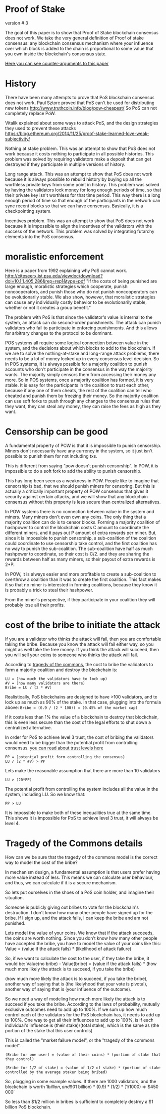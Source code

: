 Proof of Stake
========

version # 3

The goal of this paper is to show that Proof of Stake blockchain consensus does not work. We take the very general definition of Proof of stake consensus: any blockchain consensus mechanism where your influence over which block is added to the chain is proportional to some value that you own inside the blockchain's consensus state.

[Here you can see counter-arguments to this paper](other_blockchains/the_defence_of_pos.md)

History
======

There have been many attempts to prove that PoS blockchain consensus does not work.
Paul Sztorc proved that PoS can't be used for distributing new tokens http://www.truthcoin.info/blog/pow-cheapest/
So PoS can not completely replace PoW.

Vitalik explained about some ways to attack PoS, and the design strategies they used to prevent these attacks https://blog.ethereum.org/2014/11/25/proof-stake-learned-love-weak-subjectivity/

Nothing at stake problem. This was an attempt to show that PoS does not work because it costs nothing to participate in all possible histories. This problem was solved by requiring validators make a deposit that can get destroyed if they participate in multiple versions of history.

Long range attack. This was an attempt to show that PoS does not work because it is always possible to rebuild history by buying up all the worthless private keys from some point in history. This problem was solved by having the validators lock money for long enough periods of time, so that their private key isn't worthless for that time period. This way there is a long enough period of time so that enough of the participants in the network can sync recent blocks so that we can have consensus. Basically, it is a checkpointing system.

Incentives problem. This was an attempt to show that PoS does not work because it is impossible to align the incentives of the validators with the success of the network. This problem was solved by integrating futarchy elements into the PoS consensus.

moralistic enforcement
==========

Here is a paper from 1992 explaining why PoS cannot work. http://citeseerx.ist.psu.edu/viewdoc/download?doi=10.1.1.405.286&rep=rep1&type=pdf
"If the costs of being punished are large enough, moralistic strategies which cooperate, punish noncooperators, and punish those who do not punish noncooperators can be evolutionarily stable. We also show, however, that moralistic strategies can cause any individually costly behavior to be evolutionarily stable, whether or not it creates a group benefit."

The problem with PoS is that since the validator's value is internal to the system, an attack can do second-order punishments. The attack can punish validators who fail to participate in enforcing punishments. And this allows for arbitrary changes to the protocol to be dominant.

POS systems all require some logical connection between value in the system, and the decisions about which blocks to add to the blockchain.
If we are to solve the nothing-at-stake and long-range attack problems, there needs to be a lot of money locked up in every consensus level decision.
So in POS systems, it is always possible for a majority coalition to punish accounts who don't participate in the consensus in the way the majority wants. The majority simply censors them from accessing their money any more.
So in POS systems, once a majority coalition has formed, it is very stable. It is easy for the participants in the coalition to trust each other, because if any one of them cheats, the rest of the coalition can tell who cheated and punish them by freezing their money.
So the majority coalition can use soft forks to push through any changes to the consensus rules that they want, they can steal any money, they can raise the fees as high as they want.

Censorship can be good
=========

A fundamental property of POW is that it is impossible to punish censorship. Miners don't necessarily have any currency in the system, so it just isn't possible to punish them for not including txs.

This is different from saying "pow doesn't punish censorship". In POW, it is impossible to do a soft fork to add the ability to punish censorship.

This has long been seen as a weakness in POW. People like to imagine that censorship is bad, that we should punish miners for censoring. But this is actually a critically important property of POW consensus that gives it security against certain attacks, and we will show that any blockchain consensus without this property is less secure than centralized alternatives.

In POW systems there is no connection between value in the system and miners. Many miners don't even own any coins. The only thing that a majority coalition can do is to censor blocks. Forming a majority coalition of hashpower to control the blockchain costs C amount to coordinate the different miners, and it pays out P amount of extra rewards per miner. But, since it is impossible to punish censorship, a sub-coalition of the coalition could coordinate to use censorship take control, and the first coalition has no way to punish the sub-coalition. The sub-coalition have half as much hashpower to coordinate, so their cost is C/2. and they are sharing the rewards between half as many miners, so their payout of extra rewards is 2*P.

In POW, it is always easier and more profitable to create a sub-coalition to overthrow a coalition than it was to create the first coalition. This fact makes it so that no miner is interested in forming coalitions, because they know it is probably a trick to steal their hashpower.

From the miner's perspective, if they participate in your coalition they will probably lose all their profits.

cost of the bribe to initiate the attack
========

If you are a validator who thinks the attack will fail, then you are comfortable taking the bribe. Because you know the attack will fail either way, so you might as well take the free money.
If you think the attack will succeed, then you will sell your coins to someone who thinks the attack will fail.

According to [tragedy of the commons](basics/market_failure.md), the cost to bribe the validators to form a majority coalition and destroy the blockchain is:
```
LU = (how much the validators have to lock up)
#V = (how many validators are there)
Bribe = LU / (2 * #V)
```

Realistically, PoS blockchains are designed to have >100 validators, and to lock up as much as 90% of the stake. In that case, plugging into the formula above: `Bribe = (0.9 / (2 * 100)) = (0.45% of the market cap)`

If it costs less than 1% the value of a blockchain to destroy that blockchain, this is even less secure than the cost of the legal efforts to shut down a centralized alternative.

In order for PoS to achieve level 3 trust, the cost of bribing the validators would need to be bigger than the potential profit from controlling consensus. [you can read about trust levels here](basics/trust_theory.md)
```
PP = (potential profit form controlling the consensus)
LU / (2 * #V) > PP
```

Lets make the reasonable assumption that there are more than 10 validators

```
LU > (20*PP)
```

The potential profit from controlling the system includes all the value in the system, including LU. So we know that:
```
PP > LU
```

It is impossible to make both of these inequalities true at the same time.
This shows it is impossible for PoS to achieve level 3 trust, it will always be level 4.


Tragedy of the Commons details
===========

How can we be sure that the tragedy of the commons model is the correct way to model the cost of the bribe?

In mechanism design, a fundamental assumption is that users prefer having more value instead of less. This means we can calculate user behaviour, and thus, we can calculate if it is a secure mechanism.

So lets put ourselves in the shoes of a PoS coin holder, and imagine their situation.

Someone is publicly giving out bribes to vote for the blockchain's destruction.
I don't know how many other people have signed up for the bribe.
If I sign up, and the attack fails, I can keep the bribe and am not punished.

Lets model the value of your coins.
We know that if the attack succeeds, the coins are worth nothing.
Since you don't know how many other people have accepted the bribe, you have to model the value of your coins like this:
Value = (value if the attack fails) * (likelihood of attack failure)

So, if we want to calculate the cost to the user, if they take the bribe, it would be:
Value(no bribe) - Value(bribe) = (value if the attack fails) * (how much more likely the attack is to succeed, if you take the bribe)

(how much more likely the attack is to succeed, if you take the bribe), another way of saying that is (the likelyhood that your vote is pivotal), another way of saying that is (your influence of the outcome).

So we need a way of modeling how much more likely the attack is to succeed if you take the bribe.
According to the laws of probability, mutually exclusive outcomes need to add up to 100%. If we sum up how much control each of the validators for the PoS blockchain has, it needs to add up to 100%.
One way to get all their influences to add up to 100%, is if each individual's influence is (their stake)/(total stake), which is the same as (the portion of the stake that this user controls).

This is called the "market failure model", or the "tragedy of the commons model".

`(Bribe for one user) = (value of their coins) * (portion of stake that they control)`

`(Bribe for 1/2 of stake) = (value of 1/2 of stake) * (portion of stake controlled by the average staker being bribed)`

So, plugging in some example values.
If there are 1000 validators, and the blockchain is worth $1 billion, and 90% of the value is staked, then the total cost to bribe >50% of the validators would be: `($1 billion) * (0.9) * (1/2) * (1/1000) => $450 000`

So less than $1/2 million in bribes is sufficient to completely destroy a $1 billion PoS blockchain.